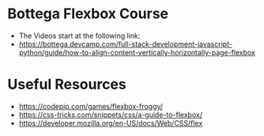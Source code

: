 # Bottega Flexbox Course
- The Videos start at the following link:
- https://bottega.devcamp.com/full-stack-development-javascript-python/guide/how-to-align-content-vertically-horizontally-page-flexbox

# Useful Resources
 - https://codepip.com/games/flexbox-froggy/
 - https://css-tricks.com/snippets/css/a-guide-to-flexbox/
 - https://developer.mozilla.org/en-US/docs/Web/CSS/flex
